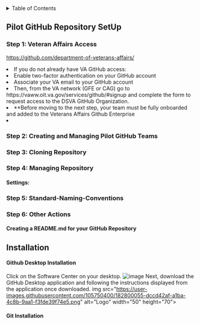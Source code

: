 <!-- TABLE OF CONTENTS -->
<details>
  <summary>Table of Contents</summary>
  <ol>
    <li>
      <a href="#Pilot-GitHub-Repository-Setup">Pilot-GitHub-Repository-Setup</a>
      <ul><li>
       <a href="#Step-1:-Cloning Repositories">Cloning Repositories</a>
       <li>
        <a href="#Step-2:-Creating-and-Managing-Pilot-GitHub-Teams">Creating and Managing Pilot GitHub Teams</a>
        <li>
        <a href="#Step-3:-Cloning-Repository">Cloning Repository</a>
         <li>
         <a href="#Step-4:-Managing-Repository">Managing Repository</a>
          <li>
        <a href="#Step-5:-Standard-Naming-Conventions">Naming Conventions</a>
        <li>
        <a href="#Step-6:-Other-Actions">Other Actions</a>
        <ol>
          </ul></li>
     <a href="#Installation">Installation</a>  
    </ol>
</details> 
        
## Pilot GitHub Repository SetUp
### Step 1: Veteran Affairs Access
https://github.com/department-of-veterans-affairs/
<li>If you do not already have VA GitHub access: <li>
Enable two-factor authentication on your GitHub account<li>
Associate your VA email to your GitHub account <li>
Then, from the VA network (GFE or CAG) go to https://vaww.oit.va.gov/services/github/#signup and complete the form to request access to the DSVA GitHub Organization. <li>
**Before moving to the next step, your team must be fully onboarded and added to the Veterans Affairs Github Enterprise<li>

### Step 2: Creating and Managing Pilot GitHub Teams
### Step 3: Cloning Repository
### Step 4: Managing Repository
#### Settings:
### Step 5: Standard-Naming-Conventions
### Step 6: Other Actions
#### Creating a README.md for your GitHub Repository
####

## Installation
#### Github Desktop Installation
Click on the Software Center on your desktop.
![image](https://user-images.githubusercontent.com/105750400/182799638-8b986305-3726-499f-92df-ae319d04c2c6.png)
Next, download the GitHub Desktop application and following the instructions displayed from the application once downloaded.
img src="https://user-images.githubusercontent.com/105750400/182800055-dccd42af-a1ba-4c8b-9aa1-f3fde39f74e5.png" alt="Logo" width="50" height="70">
 

#### Git Installation

